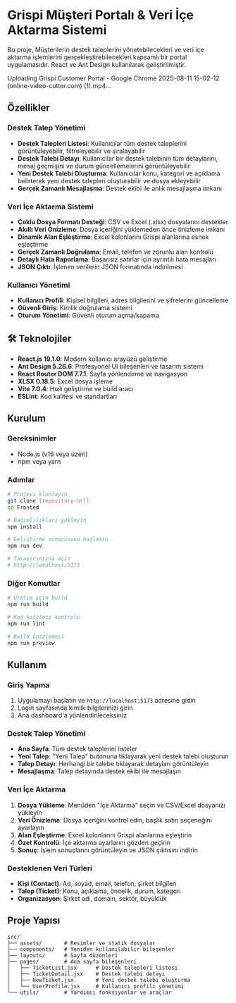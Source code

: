 # Grispi Müşteri Portalı & Veri İçe Aktarma Sistemi

Bu proje, Müşterilerin destek taleplerini yönetebilecekleri ve veri içe aktarma işlemlerini gerçekleştirebilecekleri kapsamlı bir portal uygulamasıdır. React ve Ant Design kullanılarak geliştirilmiştir.

Uploading Grispi Customer Portal - Google Chrome 2025-08-11 15-02-12 (online-video-cutter.com) (1).mp4…


##  Özellikler

###  Destek Talep Yönetimi
- **Destek Talepleri Listesi**: Kullanıcılar tüm destek taleplerini görüntüleyebilir, filtreleyebilir ve sıralayabilir
- **Destek Talebi Detayı**: Kullanıcılar bir destek talebinin tüm detaylarını, mesaj geçmişini ve durum güncellemelerini görüntüleyebilir
- **Yeni Destek Talebi Oluşturma**: Kullanıcılar konu, kategori ve açıklama belirterek yeni destek talepleri oluşturabilir ve dosya ekleyebilir
- **Gerçek Zamanlı Mesajlaşma**: Destek ekibi ile anlık mesajlaşma imkanı

###  Veri İçe Aktarma Sistemi
- **Çoklu Dosya Formatı Desteği**: CSV ve Excel (.xlsx) dosyalarını destekler
- **Akıllı Veri Önizleme**: Dosya içeriğini yüklemeden önce önizleme imkanı
- **Dinamik Alan Eşleştirme**: Excel kolonlarını Grispi alanlarına esnek eşleştirme
- **Gerçek Zamanlı Doğrulama**: Email, telefon ve zorunlu alan kontrolü
- **Detaylı Hata Raporlama**: Başarısız satırlar için ayrıntılı hata mesajları
- **JSON Çıktı**: İşlenen verilerin JSON formatında indirilmesi

###  Kullanıcı Yönetimi
- **Kullanıcı Profili**: Kişisel bilgileri, adres bilgilerini ve şifrelerini güncelleme
- **Güvenli Giriş**: Kimlik doğrulama sistemi
- **Oturum Yönetimi**: Güvenli oturum açma/kapama

## 🛠 Teknolojiler

- **React.js 19.1.0**: Modern kullanıcı arayüzü geliştirme
- **Ant Design 5.26.6**: Profesyonel UI bileşenleri ve tasarım sistemi
- **React Router DOM 7.7.1**: Sayfa yönlendirme ve navigasyon
- **XLSX 0.18.5**: Excel dosya işleme
- **Vite 7.0.4**: Hızlı geliştirme ve build aracı
- **ESLint**: Kod kalitesi ve standartları

##  Kurulum

### Gereksinimler
- Node.js (v16 veya üzeri)
- npm veya yarn

### Adımlar

```bash
# Projeyi klonlayın
git clone [repository-url]
cd Fronted

# Bağımlılıkları yükleyin
npm install

# Geliştirme sunucusunu başlatın
npm run dev

# Tarayıcınızda açın
# http://localhost:5173
```

### Diğer Komutlar

```bash
# Üretim için build
npm run build

# Kod kalitesi kontrolü
npm run lint

# Build önizlemesi
npm run preview
```

##  Kullanım

### Giriş Yapma
1. Uygulamayı başlatın ve `http://localhost:5173` adresine gidin
2. Login sayfasında kimlik bilgilerinizi girin
3. Ana dashboard'a yönlendirileceksiniz

### Destek Talep Yönetimi
- **Ana Sayfa**: Tüm destek taleplerini listeler
- **Yeni Talep**: "Yeni Talep" butonuna tıklayarak yeni destek talebi oluşturun
- **Talep Detayı**: Herhangi bir talebe tıklayarak detayları görüntüleyin
- **Mesajlaşma**: Talep detayında destek ekibi ile mesajlaşın

### Veri İçe Aktarma
1. **Dosya Yükleme**: Menüden "İçe Aktarma" seçin ve CSV/Excel dosyanızı yükleyin
2. **Veri Önizleme**: Dosya içeriğini kontrol edin, başlık satırı seçeneğini ayarlayın
3. **Alan Eşleştirme**: Excel kolonlarını Grispi alanlarına eşleştirin
4. **Özet Kontrolü**: İçe aktarma ayarlarını gözden geçirin
5. **Sonuç**: İşlem sonuçlarını görüntüleyin ve JSON çıktısını indirin

### Desteklenen Veri Türleri
- **Kişi (Contact)**: Ad, soyad, email, telefon, şirket bilgileri
- **Talep (Ticket)**: Konu, açıklama, öncelik, durum, kategori
- **Organizasyon**: Şirket adı, domain, sektör, büyüklük

##  Proje Yapısı

```
src/
├── assets/       # Resimler ve statik dosyalar
├── components/   # Yeniden kullanılabilir bileşenler
├── layouts/      # Sayfa düzenleri
├── pages/        # Ana sayfa bileşenleri
│   ├── TicketList.jsx      # Destek talepleri listesi
│   ├── TicketDetail.jsx    # Destek talebi detayı
│   ├── NewTicket.jsx       # Yeni destek talebi oluşturma
│   └── UserProfile.jsx     # Kullanıcı profili yönetimi
└── utils/        # Yardımcı fonksiyonlar ve araçlar
```
